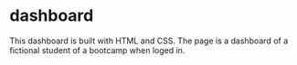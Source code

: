 # dashboard

This dashboard is built with HTML and CSS. The page is a dashboard of a fictional student of a bootcamp when loged in.